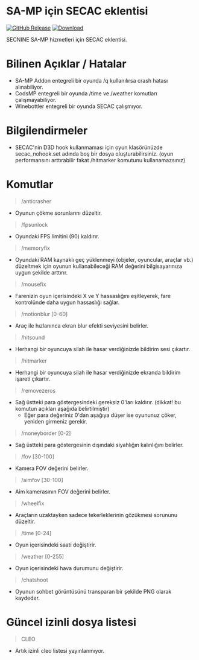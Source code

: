 # SA-MP için SECAC eklentisi

[![GitHub Release](https://img.shields.io/github/release/sec9/SECAC-SAMP.svg)](https://github.com/sec9/SECAC-SAMP/releases/latest) [![Download](https://img.shields.io/github/downloads/sec9/SECAC-SAMP/total.svg?r3)](https://github.com/sec9/SECAC-SAMP/releases/latest)

SECNINE SA-MP hizmetleri için SECAC eklentisi.

# Bilinen Açıklar / Hatalar
- SA-MP Addon entegreli bir oyunda /q kullanılırsa crash hatası alınabiliyor.
- CodsMP entegreli bir oyunda /time ve /weather komutları çalışmayabiliyor.
- Winebottler entegreli bir oyunda SECAC çalışmıyor.

# Bilgilendirmeler
- SECAC'nin D3D hook kullanmaması için oyun klasörünüzde secac_nohook.set adında boş bir dosya oluşturabilirsiniz. (oyun performansını arttırabilir fakat /hitmarker komutunu kullanamazsınız)

# Komutlar
> /anticrasher
- Oyunun çökme sorunlarını düzeltir.
> /fpsunlock
- Oyundaki FPS limitini (90) kaldırır.
> /memoryfix
- Oyundaki RAM kaynaklı geç yüklenmeyi (objeler, oyuncular, araçlar vb.) düzeltmek için oyunun kullanabileceği RAM değerini bilgisayarınıza uygun şekilde arttırır.
> /mousefix
- Farenizin oyun içerisindeki X ve Y hassaslığını eşitleyerek, fare kontrolünde daha uygun hassaslığı sağlar.
> /motionblur [0-60]
- Araç ile hızlanınca ekran blur efekti seviyesini belirler.
> /hitsound
- Herhangi bir oyuncuya silah ile hasar verdiğinizde bildirim sesi çıkartır.
> /hitmarker
- Herhangi bir oyuncuya silah ile hasar verdiğinizde ekranda bildirim işareti çıkartır.
> /removezeros
- Sağ üstteki para göstergesindeki gereksiz 0'ları kaldırır. (dikkat! bu komutun açıkları aşağıda belirtilmiştir)
  - Eğer para değeriniz 0'dan aşağıya düşer ise oyununuz çöker, yeniden girmeniz gerekir.
> /moneyborder [0-2]
- Sağ üstteki para göstergesinin dışındaki siyahlığın kalınlığını belirler.
> /fov [30-100]
- Kamera FOV değerini belirler.
> /aimfov [30-100]
- Aim kamerasının FOV değerini belirler.
> /wheelfix
- Araçların uzaktayken sadece tekerleklerinin gözükmesi sorununu düzeltir.
> /time [0-24]
- Oyun içerisindeki saati değiştirir.
> /weather [0-255]
- Oyun içerisindeki hava durumunu değiştirir.
> /chatshoot
- Oyunun sohbet görüntüsünü transparan bir şekilde PNG olarak kaydeder.

# Güncel izinli dosya listesi

> CLEO
- Artık izinli cleo listesi yayınlanmıyor.
